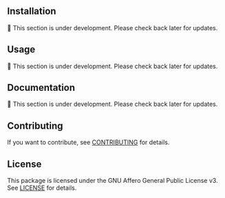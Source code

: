 <!-- header --><!-- header -->

## Installation

🚧 This section is under development. Please check back later for updates.

## Usage

🚧 This section is under development. Please check back later for updates.

## Documentation

🚧 This section is under development. Please check back later for updates.

## Contributing

If you want to contribute, see [CONTRIBUTING](./CONTRIBUTING.md) for details.

## License

This package is licensed under the GNU Affero General Public License v3. See [LICENSE](./LICENSE.md)
for details.
